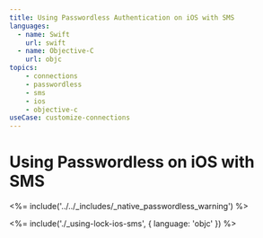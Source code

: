 ```yaml
---
title: Using Passwordless Authentication on iOS with SMS
languages:
  - name: Swift
    url: swift
  - name: Objective-C
    url: objc
topics:
    - connections
    - passwordless
    - sms
    - ios
    - objective-c
useCase: customize-connections
---
```

# Using Passwordless on iOS with SMS

<!-- markdownlint-disable -->

<%= include('../../_includes/_native_passwordless_warning') %>

<%= include('./_using-lock-ios-sms', { language: 'objc' }) %>
